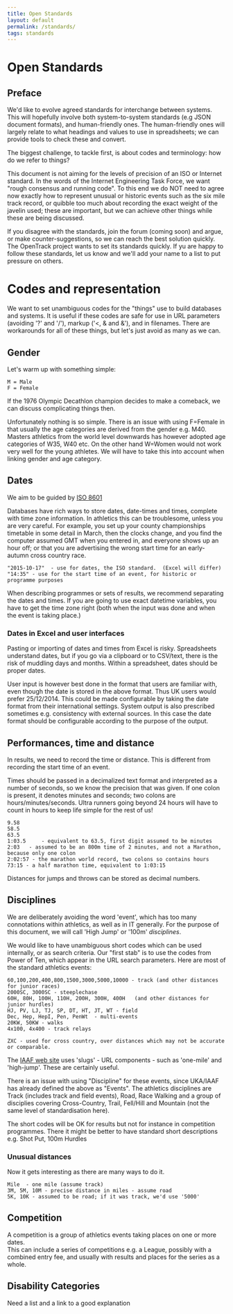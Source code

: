 ```yaml
---
title: Open Standards
layout: default
permalink: /standards/
tags: standards
---
```


# Open Standards


## Preface

We'd like to evolve agreed standards for interchange between systems.  This will hopefully involve both system-to-system standards (e.g JSON document formats), and human-friendly ones.  The human-friendly ones will largely relate to what headings and values to use in spreadsheets; we can provide tools to check these and convert.

The biggest challenge, to tackle first, is about codes and terminology:  how do we refer to things?

This document is not aiming for the levels of precision of an ISO or Internet standard.  In the words of the Internet Engineering Task Force, we want "rough consensus and running code".  To this end we do NOT need to agree now exactly how to represent unusual or historic events such as the six mile track record, or quibble too much about recording the exact weight of the javelin used; these are important, but we can achieve other things while these are being discussed.

If you disagree with the standards, join the forum (coming soon) and argue, or make counter-suggestions, so we can reach the best solution quickly.  The OpenTrack project wants to set its standards quickly.   If yu are happy to follow these standards, let us know and we'll add your name to a list to put pressure on others.

# Codes and representation

We want to set unambiguous codes for the "things" use to build databases and systems.  It is useful if these codes are safe for use in URL parameters (avoiding '?' and '/'), markup ('<, & and &'), and in filenames.  There are workarounds for all of these things, but let's just avoid as many as we can.  


## Gender ##

Let's warm up with something simple:

    M = Male
    F = Female

If the 1976 Olympic Decathlon champion decides to make a comeback, we can discuss complicating things then.

Unfortunately nothing is so simple.  There is an issue with using F=Female in that usually the age categories are derived from the gender e.g. M40.  Masters athletics from the world level downwards has however adopted age categories of W35, W40 etc. On the other hand W=Women would not work very well for the young athletes. We will have to take this into account when linking gender and age category. 

## Dates

We aim to be guided by <a href="https://en.wikipedia.org/wiki/ISO_8601">ISO 8601</a>

Databases have rich ways to store dates, date-times and times, complete with time zone information.  In athletics this can be troublesome, unless you are very careful.  For example, you set up your county championships timetable in some detail in March, then the clocks change, and you find the computer assumed GMT when you entered in, and everyone shows up an hour off; or that you are advertising the wrong start time for an early-autumn cross country race.



    "2015-10-17"  - use for dates, the ISO standard.  (Excel will differ)
    "14:35" - use for the start time of an event, for historic or programme purposes

When describing programmes or sets of results, we recommend separating the dates and times.  If you are going to use exact datetime variables, you have to get the time zone right (both when the input was done and when the event is taking place.)

### Dates in Excel and user interfaces
Pasting or importing of dates and times from Excel is risky.  Spreadsheets understand dates, but if you go via a clipboard or to CSV/text, there is the risk of muddling days and months.   Within a spreadsheet, dates should be proper dates.

User input is however best done in the format that users are familiar with, even though the date is stored in the above format. Thus UK users would prefer 25/12/2014.  This could be made configurable by taking the date format from their international settings.  System output is also prescribed sometimes e.g. consistency with external sources. In this case the date format should be configurable according to the purpose of the output.  

## Performances, time and distance

In results, we need to record the time or distance.  This is different from recording the start time of an event.  

Times should be passed in a decimalized text format and interpreted as a number of seconds, so we know the precision that was given. If one colon is present, it denotes minutes and seconds; two colons are hours/minutes/seconds.  Ultra runners going beyond 24 hours will have to count in hours to keep life simple for the rest of us!

    9.58
    58.5
    63.5
    1:03.5     - equivalent to 63.5, first digit assumed to be minutes
    2:03   - assumed to be an 800m time of 2 minutes, and not a Marathon, because only one colon
    2:02:57 - the marathon world record, two colons so contains hours
    73:15 - a half marathon time, equivalent to 1:03:15

Distances for jumps and throws can be stored as decimal numbers.



## Disciplines

We are deliberately avoiding the word 'event', which has too many connotations within athletics, as well as in IT generally.  For the purpose of this document, we will call 'High Jump' or '100m' <em>disciplines</em>.

We would like to have unambiguous short codes which can be used internally, or as search criteria.
Our "first stab" is to use the codes from Power of Ten, which appear in the URL search parameters.  Here are most of the standard athletics events:

    60,100,200,400,800,1500,3000,5000,10000 - track (and other distances for junior races)
    2000SC, 3000SC - steeplechase
    60H, 80H, 100H, 110H, 200H, 300H, 400H   (and other distances for junior hurdles)
    HJ, PV, LJ, TJ, SP, DT, HT, JT, WT - field
    Dec, Hep, HepI, Pen, PenWt  - multi-events
    20KW, 50KW - walks
    4x100, 4x400 - track relays

    ZXC - used for cross country, over distances which may not be accurate or comparable.

The <a href="http://www.iaaf.org/records/toplists/">IAAF web site</a> uses 'slugs' - URL components - such as 'one-mile' and 'high-jump'.  These are certainly useful.

There is an issue with using "Discipline" for these events, since UKA/IAAF has already defined the above as "Events". The athletics disciplines are Track (includes track and field events), Road, Race Walking and a group of disciplies covering Cross-Country, Trail, Fell/Hill and Mountain (not the same level of standardisation here). 

The short codes will be OK for results but not for instance in competition programmes.  There it might be better to have standard short descriptions e.g. Shot Put, 100m Hurdles 

### Unusual distances

Now it gets interesting as there are many ways to do it.

    Mile  - one mile (assume track)
    3M, 5M, 10M - precise distance in miles - assume road
    5K, 10K - assumed to be road; if it was track, we'd use '5000'



## Competition ##

A competition is a group of athletics events taking places on one or more dates.  
This can include a series of competitions e.g. a League, possibly with a combined entry fee, and usually with results and places for the series as a whole.    



## Disability Categories ##

Need a list and a link to a good explanation




